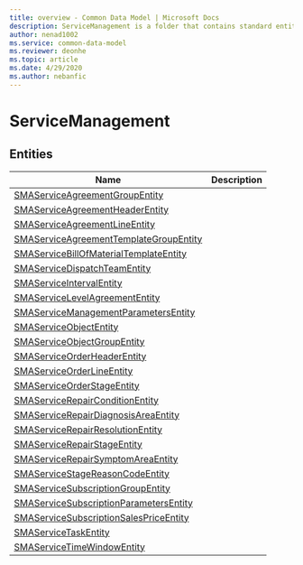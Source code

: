 ```yaml
---
title: overview - Common Data Model | Microsoft Docs
description: ServiceManagement is a folder that contains standard entities related to the Common Data Model.
author: nenad1002
ms.service: common-data-model
ms.reviewer: deonhe
ms.topic: article
ms.date: 4/29/2020
ms.author: nebanfic
---
```


# ServiceManagement


## Entities

|Name|Description|
|---|---|
|[SMAServiceAgreementGroupEntity](SMAServiceAgreementGroupEntity.md)||
|[SMAServiceAgreementHeaderEntity](SMAServiceAgreementHeaderEntity.md)||
|[SMAServiceAgreementLineEntity](SMAServiceAgreementLineEntity.md)||
|[SMAServiceAgreementTemplateGroupEntity](SMAServiceAgreementTemplateGroupEntity.md)||
|[SMAServiceBillOfMaterialTemplateEntity](SMAServiceBillOfMaterialTemplateEntity.md)||
|[SMAServiceDispatchTeamEntity](SMAServiceDispatchTeamEntity.md)||
|[SMAServiceIntervalEntity](SMAServiceIntervalEntity.md)||
|[SMAServiceLevelAgreementEntity](SMAServiceLevelAgreementEntity.md)||
|[SMAServiceManagementParametersEntity](SMAServiceManagementParametersEntity.md)||
|[SMAServiceObjectEntity](SMAServiceObjectEntity.md)||
|[SMAServiceObjectGroupEntity](SMAServiceObjectGroupEntity.md)||
|[SMAServiceOrderHeaderEntity](SMAServiceOrderHeaderEntity.md)||
|[SMAServiceOrderLineEntity](SMAServiceOrderLineEntity.md)||
|[SMAServiceOrderStageEntity](SMAServiceOrderStageEntity.md)||
|[SMAServiceRepairConditionEntity](SMAServiceRepairConditionEntity.md)||
|[SMAServiceRepairDiagnosisAreaEntity](SMAServiceRepairDiagnosisAreaEntity.md)||
|[SMAServiceRepairResolutionEntity](SMAServiceRepairResolutionEntity.md)||
|[SMAServiceRepairStageEntity](SMAServiceRepairStageEntity.md)||
|[SMAServiceRepairSymptomAreaEntity](SMAServiceRepairSymptomAreaEntity.md)||
|[SMAServiceStageReasonCodeEntity](SMAServiceStageReasonCodeEntity.md)||
|[SMAServiceSubscriptionGroupEntity](SMAServiceSubscriptionGroupEntity.md)||
|[SMAServiceSubscriptionParametersEntity](SMAServiceSubscriptionParametersEntity.md)||
|[SMAServiceSubscriptionSalesPriceEntity](SMAServiceSubscriptionSalesPriceEntity.md)||
|[SMAServiceTaskEntity](SMAServiceTaskEntity.md)||
|[SMAServiceTimeWindowEntity](SMAServiceTimeWindowEntity.md)||
